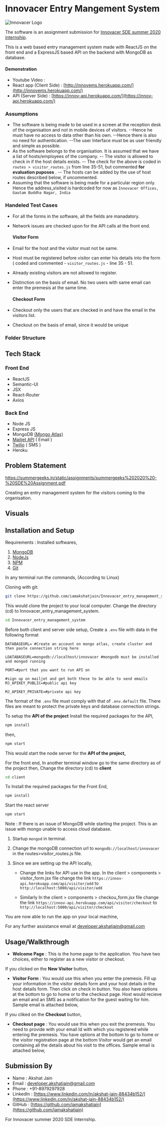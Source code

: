 # **Innovacer Entry Mangement System**
![Innovacer Logo](https://innovaccer.com/static/image/site-logo/innovaccer-logo-black.svg)

The software is an assignment submission for [Innovacer SDE summer 2020 internship](https://summergeeks.in/).

This is a web based entry management system made with ReactJS on the front end and a ExpressJS based API on the backend with MongoDB as database.
#### Demonstration
- Youtube Video : 
- React app (Client Side) : [http://innovems.herokuapp.com/](http://innovems.herokuapp.com/)
- API (Server Side) : [https://innov-api.herokuapp.com/](https://innov-api.herokuapp.com/)

### Assumptions
 -  The software is being made to be used in a screen at the reception desk of the organisation and not in mobile devices of visitors. 
 --Hence he must have no access to data other than his own.
 --Hence there is also no need for authentication.
 --The user Interface must be as user friendly and simple as possible.
 -  As the software belongs to the organisation. It is assumed that we have a list of hosts/employees of the company. 
 --	The visitor is allowed to check in if the host details exists.
 --	The check for the above is coded in `routes > visitor_routes.js` from line 35-51, but commented **for evaluation puposes** .
 --	The hosts can be added by the use of host routes described below, if uncommented.
 -  Assuming that the software is being made for a particular region only. Hence the address_visited is hardcoded for now as `Innovacer Offices, Gautam Buddha Nagar, India` 

### Handeled Test Cases
- For all the forms in the software, all the fields are manadatory.
- Network issues are checked upon for the API calls at the front end.
	#### Visitor Form
- Email for the host and the visitor must not be same.
- Host must be registered before visitor can enter his details into the form ( coded and commented - `visitor_routes.js` - line 35 - 51.
- Already existing visitors are not allowed to register.
- Distinction on the basis of email. No two users with same email can enter the premesis at the same time.

	#### Checkout Form
- Checkout only the users that are checked in and have the email in the visitors list.
- Checkout on the basis of email, since it would be unique

### Folder Structure

## Tech Stack
### Front End
 - ReactJS
 - Semantic-UI
 - JSX
 - React-Router
 - Axios
### Back End
- Node JS
- Express JS
- MongoDB [(Mongo Atlas)](https://www.mongodb.com/cloud/atlas)
- [Mailjet API](https://www.mailjet.com/) ( Email )
- [Twilio](https://www.twilio.com/) ( SMS )
- Heroku

## Problem Statement
https://summergeeks.in/static/assignments/summergeeks%202020%20-%20SDE%20Assignment.pdf

Creating an entry management system for the visitors coming to the organisation.

## Visuals


## Installation and Setup
Requirements : 
Installed softwares,
 1. [MongoDB](https://www.mongodb.com/)
 2. [NodeJs](https://nodejs.org/en/download/)
 3. [NPM](http://npmjs.org)
 4. [Git](https://git-scm.com/)

In any terminal run the commands, 
(According to Linux)

Cloning with git:
```bash
git clone https://github.com/iamakshatjain/Innovacer_entry_management_system.git
```
This would clone the project to your local computer.
Change the directory (cd) to Innovacer_entry_management_system.

```bash
cd Innovacer_entry_management_system
```
Before both client and server side setup,
Create a `.env` file with data in the following format

    DATABASEURL= #Create an account on mongo atlas, create cluster and then paste connection string here
    
    LDATABASEURL=mongodb://localhost/innovacer #mongodb must be installed and mongod running
    
    PORT=#port that you want to run API on 
    
    #sign up on mailjet and get both these to be able to send emails
    MJ_APIKEY_PUBLIC=#public api key
    
    MJ_APIKEY_PRIVATE=#private api key

The format of the `.env` file must comply with that of `.env.default` file.
There files are meant to protect the private keys and database connection strings.

To setup the **API of the project**
Install the required packages for the API,
```bash
npm install
```
then,
```bash
npm start
```
This would start the node server for the **API of the project,**

For the front end,
In another terminal window go to the same directory as of the project then,
Change the directory (cd) to **client**

```bash
cd client
```
To Install the required packages for the Front End,
```bash
npm install
```
Start the react server
```bash
npm start
```
Note : 
If there is an issue of MongoDB while starting the project.
This is an issue with mongo unable to access cloud database.
1. Startup `mongod` in terminal.
2. Change the mongoDB connection url to `mongodb://localhost/innovacer`  in the routes>visitor_routes.js file.
3. Since we are setting up the API locally,

	-	Change the links for API use in the app.
	In the client > components > visitor_form.jsx file change the link `https://innov-api.herokuapp.com/api/visitor/add` to `http://localhost:5000/api/visitor/add`

	-	Similarly In the client > components > checkou_form.jsx file change the link `https://innov-api.herokuapp.com/api/visitor/checkout` to `http://localhost:5000/api/visitor/checkout` 

You are now able to run the app on your local machine,




For any further assistance email at developer.akshatjain@gmail.com

## Usage/Walkthrough
<explain with routes and images>

- **Welcome Page** : This is the home page to the application. You have two choices, either to register as a new visitor or checkout.

If you clicked on the **New Visitor** button,
- **Visitor Form** : You would use this when you enter the premesis. Fill up your information in the visitor details form and your host details in the host details form. Then click on check in button. You also have options at the bottom to go to home or to the checkout page. 
Host would recieve an email and an SMS as a notification for the guest waiting for him.	 
Sample email is attached below,
<img01>

If you cliked on the **Checkout** button,
- **Checkout page** : You would use this when you exit the premesis. You need to provide with your email Id with which you registered while entering the premesis.
You have options at the bottom to go to home or the visitor registration page at the bottom
Visitor would get an email containing all the details about his visit to the offices.
Sample email is attached below,
<img02>

## Submission By

- Name : Akshat Jain
- Email : developer.akshatjain@gmail.com
- Phone : +91-8979297928
- LinkedIn : [https://www.linkedin.com/in/akshat-jain-88434b152/](https://www.linkedin.com/in/akshat-jain-88434b152/)
- GitHub : [https://github.com/iamakshatjain](https://github.com/iamakshatjain)

For Innovacer summer 2020 SDE Internship.